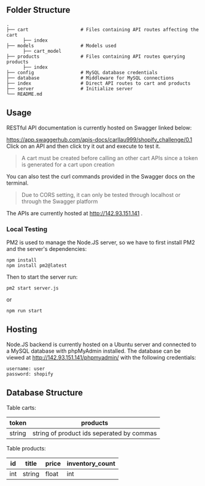 ## Folder Structure
    .
    ├── cart                   # Files containing API routes affecting the cart
          ├── index 
    ├── models                 # Models used
          ├── cart_model
    ├── products               # Files containing API routes querying products
          ├── index
    ├── config                 # MySQL database credentials
    ├── database               # Middleware for MySQL connections
    ├── index                  # Direct API routes to cart and products
    ├── server                 # Initialize server
    └── README.md

##  Usage
RESTful API documentation is currently hosted on Swagger linked below:

https://app.swaggerhub.com/apis-docs/carllau999/shopify_challenge/0.1
Click on an API and then click try it out and execute to test it. 
> A cart must be created before calling an other cart APIs since a token is generated for a cart upon creation

You can also test the curl commands provided in the Swagger docs on the terminal.
> Due to CORS setting, it can only be tested through localhost or through the Swagger platform

The APIs are currently hosted at http://142.93.151.141 .
### Local Testing
PM2 is used to manage the Node.JS server, so we have to first install PM2 and the server's dependencies:
```
npm install
npm install pm2@latest
```
Then to start the server run:
```
pm2 start server.js
```
or
```
npm run start
```

## Hosting
Node.JS backend is currently hosted on a Ubuntu server and connected to a MySQL database with phpMyAdmin installed.
The database can be viewed at http://142.93.151.141/phpmyadmin/ with the following credentials:
```
username: user
password: shopify
```
## Database Structure
Table carts:

| token        | products           | 
| ------------- |-------------|
| string     | string of product ids seperated by commas | 

Table products:

| id        | title           | price    | inventory_count |
| ------------- |-------------| ---------| ----------------|
| int     | string | float        | int |

